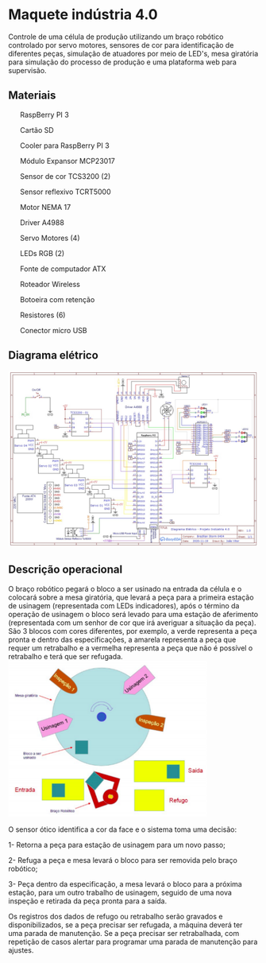 # Maquete indústria 4.0

Controle de uma célula de produção utilizando um braço robótico controlado por servo motores, sensores de cor para identificação de diferentes peças,
simulação de atuadores por meio de LED's, mesa giratória para simulação do processo de produção e uma plataforma web para supervisão.

## Materiais
<ul>
  <p>RaspBerry PI 3</p>
  <p>Cartão SD</p>
  <p>Cooler para RaspBerry PI 3</p>
  <p>Módulo Expansor MCP23017</p>
  
  <p>Sensor de cor TCS3200 (2)</p>
  <p>Sensor reflexivo TCRT5000</p>
  
  <p>Motor NEMA 17</p>
  <p>Driver A4988</p>
  <p>Servo Motores (4)</p>
  <p>LEDs RGB (2)</p>
  
  <p>Fonte de computador ATX</p>
  <p>Roteador Wireless</p>
  <p>Botoeira com retenção</p>
  <p>Resistores (6)</p>
  <p>Conector micro USB</p>
</ul>

## Diagrama elétrico
<img src="img/diagrama.jpeg" width="1000px">

## Descrição operacional
O braço robótico pegará o bloco a ser usinado na entrada da célula e o colocará sobre a mesa giratória, que levará a peça para a primeira estação de usinagem (representada com LEDs indicadores), após o término da operação de usinagem o bloco será levado para uma estação de aferimento (representada com um senhor de cor que irá averiguar a situação da peça). São 3 blocos com cores diferentes, por exemplo, a verde representa a peça pronta e dentro das especificações, a amarela representa a peça que requer um retrabalho e a vermelha representa a peça que não é possível o retrabalho e terá que ser refugada.  
<img src="img/esquematico-maquete.png" width="400px">

<p>O sensor ótico identifica a cor da face e o sistema toma uma decisão:</p>

1- Retorna a peça para estação de usinagem para um novo passo;  

2- Refuga a peça e mesa levará o bloco para ser removida pelo braço robótico;  

3- Peça dentro da especificação, a mesa levará o bloco para a próxima estação, para um outro trabalho de usinagem, seguido de uma nova inspeção e retirada da peça pronta para a saída.

Os registros dos dados de refugo ou retrabalho serão gravados e disponibilizados, se a peça precisar ser refugada, a máquina deverá ter uma parada de manutenção. Se a peça precisar ser retrabalhada, com repetição de casos alertar para programar uma parada de manutenção para ajustes. 
